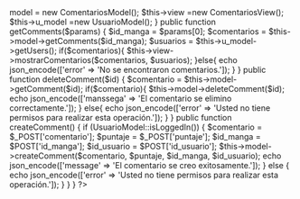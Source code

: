 <?php

include_once('model/ComentariosModel.php');
include_once('view/ComentariosView.php');
include_once('model/UsuarioModel.php');

class ComentariosController extends Controller
{
  protected $model;

  function __construct()
  {
      $this->model = new ComentariosModel();
      $this->view =new ComentariosView();
      $this->u_model =new UsuarioModel();
  }

  public function getComments($params)
  {
    $id_manga = $params[0];
    $comentarios = $this->model->getComments($id_manga);
    $usuarios = $this->u_model->getUsers();
    if($comentarios){
      $this->view->mostrarComentarios($comentarios, $usuarios);
    }else{
        echo json_encode(['error' => 'No se encontraron comentarios.']);
    }
  }

  public function deleteComment($id)
  {
    $comentario = $this->model->getComment($id);
    if($comentario){
      $this->model->deleteComment($id);
      echo json_encode(['manssega' => 'El comentario se elimino correctamente.']);
    } else{
      echo json_encode(['error' => 'Usted no tiene permisos para realizar esta operación.']);
  }
}

  public function createComment() {
    if (UsuarioModel::isLoggedIn()) {

      $comentario = $_POST['comentario'];
      $puntaje = $_POST['puntaje'];
      $id_manga = $POST['id_manga'];
      $id_usuario = $POST['id_usuario'];

      $this->model->createComment($comentario, $puntaje, $id_manga, $id_usuario);
      
        echo json_encode(['message' => 'El comentario se creo exitosamente.']);

    } else {
      echo json_encode(['error' => 'Usted no tiene permisos para realizar esta operación.']);
    }
  }

}

 ?>
